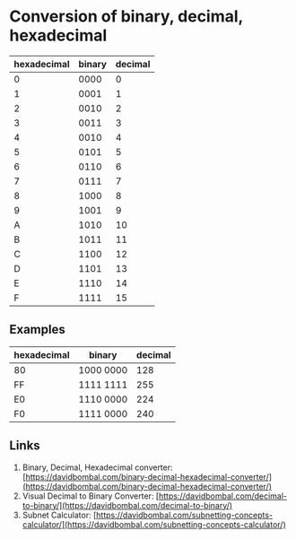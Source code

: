 # Conversion of binary, decimal, hexadecimal
| hexadecimal | binary | decimal |
| ----------- | ------ | ------- |
| 0           | 0000   | 0       |
| 1           | 0001   | 1       |
| 2           | 0010   | 2       |
| 3           | 0011   | 3       |
| 4           | 0010   | 4       |
| 5           | 0101   | 5       |
| 6           | 0110   | 6       |
| 7           | 0111   | 7       |
| 8           | 1000   | 8       |
| 9           | 1001   | 9       |
| A           | 1010   | 10      |
| B           | 1011   | 11      |
| C           | 1100   | 12      |
| D           | 1101   | 13      |
| E           | 1110   | 14      |
| F           | 1111   | 15      |
## Examples

| hexadecimal | binary    | decimal |
| ----------- | --------- | ------- |
| 80          | 1000 0000 | 128     |
| FF          | 1111 1111 | 255     |
| E0          | 1110 0000 | 224     |
| F0          | 1111 0000 | 240     |
## Links
1. Binary, Decimal, Hexadecimal converter: [https://davidbombal.com/binary-decimal-hexadecimal-converter/](https://davidbombal.com/binary-decimal-hexadecimal-converter/)
2. Visual Decimal to Binary Converter: [https://davidbombal.com/decimal-to-binary/](https://davidbombal.com/decimal-to-binary/)
3. Subnet Calculator: [https://davidbombal.com/subnetting-concepts-calculator/](https://davidbombal.com/subnetting-concepts-calculator/)


